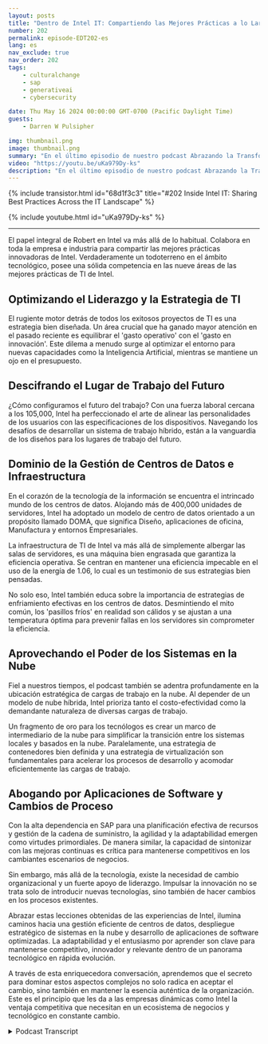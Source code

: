 ```yaml
---
layout: posts
title: "Dentro de Intel IT: Compartiendo las Mejores Prácticas a lo Largo del Panorama de TI"
number: 202
permalink: episode-EDT202-es
lang: es
nav_exclude: true
nav_order: 202
tags:
    - culturalchange
    - sap
    - generativeai
    - cybersecurity

date: Thu May 16 2024 00:00:00 GMT-0700 (Pacific Daylight Time)
guests:
    - Darren W Pulsipher

img: thumbnail.png
image: thumbnail.png
summary: "En el último episodio de nuestro podcast Abrazando la Transformación Digital, nuestro anfitrión Darren Pulsipher se adentró en el mundo de la gestión de centros de datos, la computación en la nube y el desarrollo de aplicaciones de software con Robert Vaughn, un estimado especialista en tecnología de Intel IT."
video: "https://youtu.be/uKa979Dy-ks"
description: "En el último episodio de nuestro podcast Abrazando la Transformación Digital, nuestro anfitrión Darren Pulsipher se adentró en el mundo de la gestión de centros de datos, la computación en la nube y el desarrollo de aplicaciones de software con Robert Vaughn, un estimado especialista en tecnología de Intel IT."
---
```


<div>
{% include transistor.html id="68d1f3c3" title="#202 Inside Intel IT: Sharing Best Practices Across the IT Landscape" %}

{% include youtube.html id="uKa979Dy-ks" %}
</div>

---

El papel integral de Robert en Intel va más allá de lo habitual. Colabora en toda la empresa e industria para compartir las mejores prácticas innovadoras de Intel. Verdaderamente un todoterreno en el ámbito tecnológico, posee una sólida competencia en las nueve áreas de las mejores prácticas de TI de Intel.

## Optimizando el Liderazgo y la Estrategia de TI

El rugiente motor detrás de todos los exitosos proyectos de TI es una estrategia bien diseñada. Un área crucial que ha ganado mayor atención en el pasado reciente es equilibrar el 'gasto operativo' con el 'gasto en innovación'. Este dilema a menudo surge al optimizar el entorno para nuevas capacidades como la Inteligencia Artificial, mientras se mantiene un ojo en el presupuesto.

## Descifrando el Lugar de Trabajo del Futuro

¿Cómo configuramos el futuro del trabajo? Con una fuerza laboral cercana a los 105,000, Intel ha perfeccionado el arte de alinear las personalidades de los usuarios con las especificaciones de los dispositivos. Navegando los desafíos de desarrollar un sistema de trabajo híbrido, están a la vanguardia de los diseños para los lugares de trabajo del futuro.

## Dominio de la Gestión de Centros de Datos e Infraestructura

En el corazón de la tecnología de la información se encuentra el intrincado mundo de los centros de datos. Alojando más de 400,000 unidades de servidores, Intel ha adoptado un modelo de centro de datos orientado a un propósito llamado DOMA, que significa Diseño, aplicaciones de oficina, Manufactura y entornos Empresariales.

La infraestructura de TI de Intel va más allá de simplemente albergar las salas de servidores, es una máquina bien engrasada que garantiza la eficiencia operativa. Se centran en mantener una eficiencia impecable en el uso de la energía de 1.06, lo cual es un testimonio de sus estrategias bien pensadas.

No solo eso, Intel también educa sobre la importancia de estrategias de enfriamiento efectivas en los centros de datos. Desmintiendo el mito común, los 'pasillos fríos' en realidad son cálidos y se ajustan a una temperatura óptima para prevenir fallas en los servidores sin comprometer la eficiencia.

## Aprovechando el Poder de los Sistemas en la Nube

Fiel a nuestros tiempos, el podcast también se adentra profundamente en la ubicación estratégica de cargas de trabajo en la nube. Al depender de un modelo de nube híbrida, Intel prioriza tanto el costo-efectividad como la demandante naturaleza de diversas cargas de trabajo.

Un fragmento de oro para los tecnólogos es crear un marco de intermediario de la nube para simplificar la transición entre los sistemas locales y basados en la nube. Paralelamente, una estrategia de contenedores bien definida y una estrategia de virtualización son fundamentales para acelerar los procesos de desarrollo y acomodar eficientemente las cargas de trabajo.

## Abogando por Aplicaciones de Software y Cambios de Proceso

Con la alta dependencia en SAP para una planificación efectiva de recursos y gestión de la cadena de suministro, la agilidad y la adaptabilidad emergen como virtudes primordiales. De manera similar, la capacidad de sintonizar con las mejoras continuas es crítica para mantenerse competitivos en los cambiantes escenarios de negocios.

Sin embargo, más allá de la tecnología, existe la necesidad de cambio organizacional y un fuerte apoyo de liderazgo. Impulsar la innovación no se trata solo de introducir nuevas tecnologías, sino también de hacer cambios en los procesos existentes.

Abrazar estas lecciones obtenidas de las experiencias de Intel, ilumina caminos hacia una gestión eficiente de centros de datos, despliegue estratégico de sistemas en la nube y desarrollo de aplicaciones de software optimizadas. La adaptabilidad y el entusiasmo por aprender son clave para mantenerse competitivo, innovador y relevante dentro de un panorama tecnológico en rápida evolución.

A través de esta enriquecedora conversación, aprendemos que el secreto para dominar estos aspectos complejos no solo radica en aceptar el cambio, sino también en mantener la esencia auténtica de la organización. Este es el principio que les da a las empresas dinámicas como Intel la ventaja competitiva que necesitan en un ecosistema de negocios y tecnológico en constante cambio.



<details>
<summary> Podcast Transcript </summary>

<p></p>

</details>
